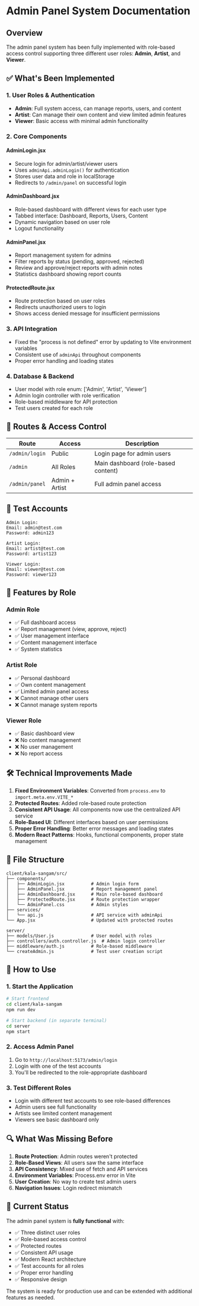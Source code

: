 # Admin Panel System Documentation

## Overview
The admin panel system has been fully implemented with role-based access control supporting three different user roles: **Admin**, **Artist**, and **Viewer**.

## ✅ What's Been Implemented

### 1. **User Roles & Authentication**
- **Admin**: Full system access, can manage reports, users, and content
- **Artist**: Can manage their own content and view limited admin features
- **Viewer**: Basic access with minimal admin functionality

### 2. **Core Components**

#### **AdminLogin.jsx**
- Secure login for admin/artist/viewer users
- Uses `adminApi.adminLogin()` for authentication
- Stores user data and role in localStorage
- Redirects to `/admin/panel` on successful login

#### **AdminDashboard.jsx** 
- Role-based dashboard with different views for each user type
- Tabbed interface: Dashboard, Reports, Users, Content
- Dynamic navigation based on user role
- Logout functionality

#### **AdminPanel.jsx**
- Report management system for admins
- Filter reports by status (pending, approved, rejected)
- Review and approve/reject reports with admin notes
- Statistics dashboard showing report counts

#### **ProtectedRoute.jsx**
- Route protection based on user roles
- Redirects unauthorized users to login
- Shows access denied message for insufficient permissions

### 3. **API Integration**
- Fixed the "process is not defined" error by updating to Vite environment variables
- Consistent use of `adminApi` throughout components
- Proper error handling and loading states

### 4. **Database & Backend**
- User model with role enum: ['Admin', 'Artist', 'Viewer']
- Admin login controller with role verification
- Role-based middleware for API protection
- Test users created for each role

## 🔗 Routes & Access Control

| Route | Access | Description |
|-------|--------|-------------|
| `/admin/login` | Public | Login page for admin users |
| `/admin` | All Roles | Main dashboard (role-based content) |
| `/admin/panel` | Admin + Artist | Full admin panel access |

## 👥 Test Accounts

```
Admin Login:
Email: admin@test.com
Password: admin123

Artist Login:
Email: artist@test.com
Password: artist123

Viewer Login:
Email: viewer@test.com
Password: viewer123
```

## 🎯 Features by Role

### Admin Role
- ✅ Full dashboard access
- ✅ Report management (view, approve, reject)
- ✅ User management interface
- ✅ Content management interface  
- ✅ System statistics

### Artist Role
- ✅ Personal dashboard
- ✅ Own content management
- ✅ Limited admin panel access
- ❌ Cannot manage other users
- ❌ Cannot manage system reports

### Viewer Role
- ✅ Basic dashboard view
- ❌ No content management
- ❌ No user management
- ❌ No report access

## 🛠 Technical Improvements Made

1. **Fixed Environment Variables**: Converted from `process.env` to `import.meta.env.VITE_*`
2. **Protected Routes**: Added role-based route protection
3. **Consistent API Usage**: All components now use the centralized API service
4. **Role-Based UI**: Different interfaces based on user permissions
5. **Proper Error Handling**: Better error messages and loading states
6. **Modern React Patterns**: Hooks, functional components, proper state management

## 📁 File Structure

```
client/kala-sangam/src/
├── components/
│   ├── AdminLogin.jsx          # Admin login form
│   ├── AdminPanel.jsx          # Report management panel
│   ├── AdminDashboard.jsx      # Main role-based dashboard
│   ├── ProtectedRoute.jsx      # Route protection wrapper
│   └── AdminPanel.css          # Admin styles
├── services/
│   └── api.js                  # API service with adminApi
└── App.jsx                     # Updated with protected routes

server/
├── models/User.js              # User model with roles
├── controllers/auth.controller.js  # Admin login controller
├── middleware/auth.js          # Role-based middleware
└── createAdmin.js              # Test user creation script
```

## 🚀 How to Use

### 1. Start the Application
```bash
# Start frontend
cd client/kala-sangam
npm run dev

# Start backend (in separate terminal)
cd server
npm start
```

### 2. Access Admin Panel
1. Go to `http://localhost:5173/admin/login`
2. Login with one of the test accounts
3. You'll be redirected to the role-appropriate dashboard

### 3. Test Different Roles
- Login with different test accounts to see role-based differences
- Admin users see full functionality
- Artists see limited content management
- Viewers see basic dashboard only

## 🔍 What Was Missing Before

1. **Route Protection**: Admin routes weren't protected
2. **Role-Based Views**: All users saw the same interface
3. **API Consistency**: Mixed use of fetch and API services
4. **Environment Variables**: Process.env error in Vite
5. **User Creation**: No way to create test admin users
6. **Navigation Issues**: Login redirect mismatch

## 🎉 Current Status

The admin panel system is **fully functional** with:
- ✅ Three distinct user roles
- ✅ Role-based access control  
- ✅ Protected routes
- ✅ Consistent API usage
- ✅ Modern React architecture
- ✅ Test accounts for all roles
- ✅ Proper error handling
- ✅ Responsive design

The system is ready for production use and can be extended with additional features as needed.
